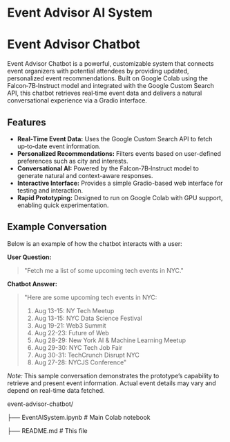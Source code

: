 # Event Advisor AI System

# Event Advisor Chatbot

Event Advisor Chatbot is a powerful, customizable system that connects event organizers with potential attendees by providing updated, personalized event recommendations. Built on Google Colab using the Falcon‑7B‑Instruct model and integrated with the Google Custom Search API, this chatbot retrieves real‑time event data and delivers a natural conversational experience via a Gradio interface.

## Features

- **Real‑Time Event Data:** Uses the Google Custom Search API to fetch up‑to‑date event information.
- **Personalized Recommendations:** Filters events based on user-defined preferences such as city and interests.
- **Conversational AI:** Powered by the Falcon‑7B‑Instruct model to generate natural and context-aware responses.
- **Interactive Interface:** Provides a simple Gradio-based web interface for testing and interaction.
- **Rapid Prototyping:** Designed to run on Google Colab with GPU support, enabling quick experimentation.

## Example Conversation

Below is an example of how the chatbot interacts with a user:

**User Question:**  
> "Fetch me a list of some upcoming tech events in NYC."

**Chatbot Answer:**  
> "Here are some upcoming tech events in NYC:  
> 1. Aug 13-15: NY Tech Meetup  
> 2. Aug 13-15: NYC Data Science Festival  
> 3. Aug 19-21: Web3 Summit  
> 4. Aug 22-23: Future of Web  
> 5. Aug 28-29: New York AI & Machine Learning Meetup  
> 6. Aug 29-30: NYC Tech Job Fair  
> 7. Aug 30-31: TechCrunch Disrupt NYC  
> 8. Aug 27-28: NYCJS Conference"

*Note:* This sample conversation demonstrates the prototype’s capability to retrieve and present event information. Actual event details may vary and depend on real-time data fetched.

event-advisor-chatbot/

├── EventAISystem.ipynb  # Main Colab notebook

├── README.md                  # This file


